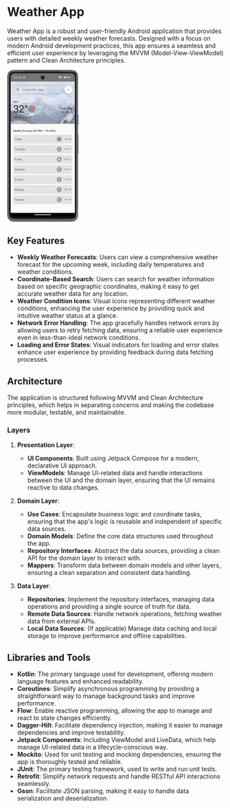 # Weather App

Weather App is a robust and user-friendly Android application that provides users with detailed
weekly weather forecasts. Designed with a focus on modern Android development practices, this app
ensures a seamless and efficient user experience by leveraging the MVVM (Model-View-ViewModel)
pattern and Clean Architecture principles.

<img width="33%" src="./screenshot%2F1.HomeScreen.png" alt="Home Screen">

## Key Features

- **Weekly Weather Forecasts**: Users can view a comprehensive weather forecast for the upcoming
  week, including daily temperatures and weather conditions.
- **Coordinate-Based Search**: Users can search for weather information based on specific geographic
  coordinates, making it easy to get accurate weather data for any location.
- **Weather Condition Icons**: Visual icons representing different weather conditions, enhancing the
  user experience by providing quick and intuitive weather status at a glance.
- **Network Error Handling**: The app gracefully handles network errors by allowing users to retry
  fetching data, ensuring a reliable user experience even in less-than-ideal network conditions.
- **Loading and Error States**: Visual indicators for loading and error states enhance user
  experience by providing feedback during data fetching processes.

## Architecture

The application is structured following MVVM and Clean Architecture principles, which helps in
separating concerns and making the codebase more modular, testable, and maintainable.

### Layers

1. **Presentation Layer**:
    - **UI Components**: Built using Jetpack Compose for a modern, declarative UI approach.
    - **ViewModels**: Manage UI-related data and handle interactions between the UI and the domain
      layer, ensuring that the UI remains reactive to data changes.

2. **Domain Layer**:
    - **Use Cases**: Encapsulate business logic and coordinate tasks, ensuring that the app's logic
      is reusable and independent of specific data sources.
    - **Domain Models**: Define the core data structures used throughout the app.
    - **Repository Interfaces**: Abstract the data sources, providing a clean API for the domain
      layer to interact with.
    - **Mappers**: Transform data between domain models and other layers, ensuring a clean
      separation and consistent data handling.

3. **Data Layer**:
    - **Repositories**: Implement the repository interfaces, managing data operations and providing
      a single source of truth for data.
    - **Remote Data Sources**: Handle network operations, fetching weather data from external APIs.
    - **Local Data Sources**: (If applicable) Manage data caching and local storage to improve
      performance and offline capabilities.

## Libraries and Tools

- **Kotlin**: The primary language used for development, offering modern language features and
  enhanced readability.
- **Coroutines**: Simplify asynchronous programming by providing a straightforward way to manage
  background tasks and improve performance.
- **Flow**: Enable reactive programming, allowing the app to manage and react to state changes
  efficiently.
- **Dagger-Hilt**: Facilitate dependency injection, making it easier to manage dependencies and
  improve testability.
- **Jetpack Components**: Including ViewModel and LiveData, which help manage UI-related data in a
  lifecycle-conscious way.
- **Mockito**: Used for unit testing and mocking dependencies, ensuring the app is thoroughly tested
  and reliable.
- **JUnit**: The primary testing framework, used to write and run unit tests.
- **Retrofit**: Simplify network requests and handle RESTful API interactions seamlessly.
- **Gson**: Facilitate JSON parsing, making it easy to handle data serialization and
  deserialization.
